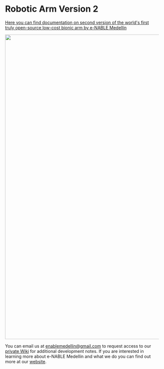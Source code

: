 # Robotic Arm Version 2

[Here you can find documentation on second version of the world's first truly open-source low-cost bionic arm by e-NABLE Medellín](https://github.com/enable-medellin/RoboticArmV2/wiki/Robotic-Arm-Version-2)

<img src =  "https://github.com/enable-medellin/RoboticArmV2/blob/master/wiki_images/roboticArmV2.jpg" width = "1000">

You can email us at enablemedellin@gmail.com to request access to our [private Wiki](https://github.com/enable-medellin/robotic-arm/wiki) for additional development notes. If you are interested in learning more about e-NABLE Medellín and what we do you can find out more at our [website](https://e-nablemedellin.com/en/home/).
